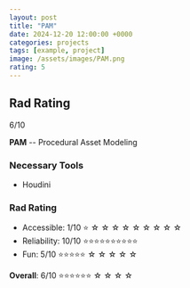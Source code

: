 ```yaml
---
layout: post
title: "PAM"
date: 2024-12-20 12:00:00 +0000
categories: projects
tags: [example, project]
image: /assets/images/PAM.png
rating: 5
---
```


## Rad Rating
6/10

**PAM** -- Procedural Asset Modeling

### Necessary Tools
- Houdini

### Rad Rating

* Accessible:   1/10 ⭐ ☆ ☆ ☆ ☆ ☆ ☆ ☆ ☆ ☆
* Reliability:  10/10 ⭐⭐⭐⭐⭐⭐⭐⭐⭐⭐
* Fun:          5/10 ⭐⭐⭐⭐⭐ ☆ ☆ ☆ ☆ ☆ 

**Overall**: 6/10 ⭐⭐⭐⭐⭐⭐ ☆ ☆ ☆ ☆

